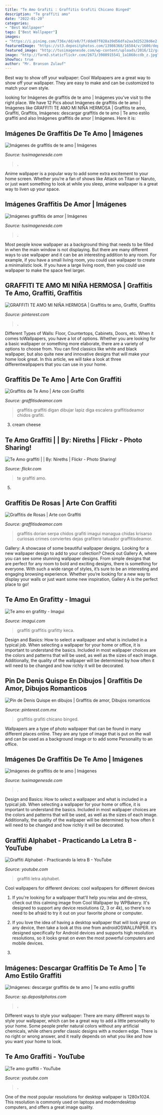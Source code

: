 ```yaml
---
title: "Te Amo Grafiti : Graffitis Grafiti Chicano Binged"
description: "Te graffiti amo"
date: "2022-01-20"
categories:
- "Best Wallpaper"
tags: ["Best Wallpaper"]
images:
- "https://i.pinimg.com/736x/dd/e0/7f/dde07f028a39d56dfa2aa3d25228d6e2.jpg"
featuredImage: "https://st3.depositphotos.com/13986368/16584/v/1600/depositphotos_165840672-stock-illustration-i-love-you-graffiti-style.jpg"
featured_image: "http://tusimagenesde.com/wp-content/uploads/2016/12/graffitis-de-te-amo-2.jpg"
image: "http://farm3.staticflickr.com/2671/3980915541_1a1868ccdb_z.jpg"
ShowToc: true
author: "Mr. Branson Zulauf"
---
```



Best way to show off your wallpaper:
Cool Wallpapers are a great way to show off your wallpaper. They are easy to make and can be customized to match your own style.

	

		
looking for Imágenes de graffitis de te amo | Imágenes you've visit to the right place. We have 12 Pics about Imágenes de graffitis de te amo | Imágenes like GRAFFITI TE AMO MI NIÑA HERMOSA | Graffitis te amo, Graffiti, Graffitis, Imágenes: descargar graffitis de te amo | Te amo estilo graffiti and also Imágenes graffitis de amor | Imágenes. Here it is:
		
    
## Imágenes De Graffitis De Te Amo | Imágenes

<img loading=lazy src="http://tusimagenesde.com/wp-content/uploads/2016/12/graffitis-de-te-amo-3.jpg" onerror="this.onerror=null;this.src='https://tse2.mm.bing.net/th?id=OIP.3LAVGGPsOx3yWR9pYtITMQHaFj&amp;pid=15.1';" alt="Imágenes de graffitis de te amo | Imágenes">

_Source: tusimagenesde.com_

>. 

	

Anime wallpaper is a popular way to add some extra excitement to your home screen. Whether you’re a fan of shows like Attack on Titan or Naruto, or just want something to look at while you sleep, anime wallpaper is a great way to liven up your space.

    
## Imágenes Graffitis De Amor | Imágenes

<img loading=lazy src="http://tusimagenesde.com/wp-content/uploads/2014/12/graffitis-de-amor-1.jpg" onerror="this.onerror=null;this.src='https://tse2.mm.bing.net/th?id=OIP.8888jNt7DvtZfwolu82YOgHaE8&amp;pid=15.1';" alt="Imágenes graffitis de amor | Imágenes">

_Source: tusimagenesde.com_

>. 

	

Most people know wallpaper as a background thing that needs to be filled in when the main window is not displaying. But there are many different ways to use wallpaper and it can be an interesting addition to any room. For example, if you have a small living room, you could use wallpaper to create a minimalistic look. If you have a large living room, then you could use wallpaper to make the space feel larger.

    
## GRAFFITI TE AMO MI NIÑA HERMOSA | Graffitis Te Amo, Graffiti, Graffitis

<img loading=lazy src="https://i.pinimg.com/736x/68/2e/cf/682ecf71a1dcad207b211a97323c318e.jpg" onerror="this.onerror=null;this.src='https://tse3.mm.bing.net/th?id=OIP.8OmNFALFH6YZYPKwHXICHAHaEK&amp;pid=15.1';" alt="GRAFFITI TE AMO MI NIÑA HERMOSA | Graffitis te amo, Graffiti, Graffitis">

_Source: pinterest.com_

>. 

	

Different Types of Walls: Floor, Countertops, Cabinets, Doors, etc.
When it comes toWallpapers, you have a lot of options. Whether you are looking for a basic wallpaper or something more elaborate, there are a variety of options to choose from. You can find classics like white and black wallpaper, but also quite new and innovative designs that will make your home look great. In this article, we will take a look at three differentwallpapers that you can use in your home.

    
## Graffitis De Te Amo | Arte Con Graffiti

<img loading=lazy src="https://graffitisdeamor.com/wp-content/uploads/2016/05/Graffitis-de-Te-Amo-5.png.jpg" onerror="this.onerror=null;this.src='https://tse4.mm.bing.net/th?id=OIP.A_FFkmggp8fuwRnAltGq-AHaF7&amp;pid=15.1';" alt="Graffitis de Te Amo | Arte con Graffiti">

_Source: graffitisdeamor.com_

>graffitis graffiti digan dibujar lapiz diga escalera graffitisdeamor chidos grafiti. 

	

3. cream cheese 

    
## Te Amo Graffiti | | By: Nireths | Flickr - Photo Sharing!

<img loading=lazy src="http://farm5.staticflickr.com/4052/4648394252_7cdd86bc4c.jpg" onerror="this.onerror=null;this.src='https://tse4.mm.bing.net/th?id=OIP.J7oaDw7ra21kFPStJy81nQHaFj&amp;pid=15.1';" alt="Te Amo graffiti | | By: Nireths | Flickr - Photo Sharing!">

_Source: flickr.com_

>te graffiti amo. 

	

5.

    
## Graffitis De Rosas | Arte Con Graffiti

<img loading=lazy src="https://graffitisdeamor.com/wp-content/uploads/2016/06/Graffitis-de-Rosas-Geniales.jpg" onerror="this.onerror=null;this.src='https://tse3.mm.bing.net/th?id=OIP.uAH6jElrRp-IcLzfITFpOQHaFo&amp;pid=15.1';" alt="Graffitis de Rosas | Arte con Graffiti">

_Source: graffitisdeamor.com_

>graffitis dorian serpa chidos grafiti imagui managua chidas krisarso curiosas crimes conviertes dejas grafitero tatuador graffitisdeamor. 

	

Gallery: A showcase of some beautiful wallpaper designs.
Looking for a new wallpaper design to add to your collection? Check out Gallery A, where you can see some stunning wallpaper designs. From simple designs that are perfect for any room to bold and exciting designs, there is something for everyone. With such a wide range of styles, it’s sure to be an interesting and engaging browsing experience. Whether you’re looking for a new way to display your walls or just want some new inspiration, Gallery A is the perfect place to go!





	
	
    
## Te Amo En Grafitty - Imagui

<img loading=lazy src="http://farm3.staticflickr.com/2671/3980915541_1a1868ccdb_z.jpg" onerror="this.onerror=null;this.src='https://tse2.mm.bing.net/th?id=OIP.SzxbdO2XIKS1fiU-z3nREAHaEv&amp;pid=15.1';" alt="Te amo en grafitty - Imagui">

_Source: imagui.com_

>graffiti graffitis grafitty keca. 

	

Design and Basics: How to select a wallpaper and what is included in a typical job.
When selecting a wallpaper for your home or office, it is important to understand the basics. Included in most wallpaper choices are the colors and patterns that will be used, as well as the sizes of each image. Additionally, the quality of the wallpaper will be determined by how often it will need to be changed and how richly it will be decorated.

    
## Pin De Denis Quispe En Dibujos | Graffitis De Amor, Dibujos Romanticos

<img loading=lazy src="https://i.pinimg.com/736x/dd/e0/7f/dde07f028a39d56dfa2aa3d25228d6e2.jpg" onerror="this.onerror=null;this.src='https://tse2.mm.bing.net/th?id=OIP.MPRLib04GqIgZOJ1BS3mLQHaFj&amp;pid=15.1';" alt="Pin de Denis Quispe en dibujos | Graffitis de amor, Dibujos romanticos">

_Source: pinterest.com.mx_

>graffitis grafiti chicano binged. 

	



Wallpapers are a type of photo wallpaper that can be found in many different places online. They are any type of image that is put on the wall and can be used as a background image or to add some Personality to an office.

    
## Imágenes De Graffitis De Te Amo | Imágenes

<img loading=lazy src="http://tusimagenesde.com/wp-content/uploads/2016/12/graffitis-de-te-amo-2.jpg" onerror="this.onerror=null;this.src='https://tse1.mm.bing.net/th?id=OIP.MgPCMyUXCrt0Jl_vlvTvFQHaGR&amp;pid=15.1';" alt="Imágenes de graffitis de te amo | Imágenes">

_Source: tusimagenesde.com_

>. 

	

Design and Basics: How to select a wallpaper and what is included in a typical job.
When selecting a wallpaper for your home or office, it is important to understand the basics. Included in most wallpaper choices are the colors and patterns that will be used, as well as the sizes of each image. Additionally, the quality of the wallpaper will be determined by how often it will need to be changed and how richly it will be decorated.

    
## Graffiti Alphabet - Practicando La Letra B - YouTube

<img loading=lazy src="https://i.ytimg.com/vi/eLq1XMUAbaE/maxresdefault.jpg" onerror="this.onerror=null;this.src='https://tse3.mm.bing.net/th?id=OIP.dNPc2Fg0PRQUPy54fDfkuwHaEK&amp;pid=15.1';" alt="Graffiti Alphabet - Practicando la letra B - YouTube">

_Source: youtube.com_

>graffiti letra alphabet. 

	

Cool wallpapers for different devices:
cool wallpapers for different devices 

1. If you're looking for a wallpaper that'll help you relax and de-stress, check out this calming image from Cool Wallpaper by WPBakery. It's designed to support any device resolutions (2, 3 or 4k), so there's no need to be afraid to try it out on your favorite phone or computer.

2. If you love the idea of having a desktop wallpaper that will look great on any device, then take a look at this one from androidOSWALLPAPER. It's designed specifically for Android devices and supports high resolution resolutions, so it looks great on even the most powerful computers and mobile devices.

3.

    
## Imágenes: Descargar Graffitis De Te Amo | Te Amo Estilo Graffiti

<img loading=lazy src="https://st3.depositphotos.com/13986368/16584/v/1600/depositphotos_165840672-stock-illustration-i-love-you-graffiti-style.jpg" onerror="this.onerror=null;this.src='https://tse3.mm.bing.net/th?id=OIP.9pLS-qvFmt2H6VQ40xpR0wHaGB&amp;pid=15.1';" alt="Imágenes: descargar graffitis de te amo | Te amo estilo graffiti">

_Source: sp.depositphotos.com_

>. 

	

Different ways to style your wallpaper:
There are many different ways to style your wallpaper, which can be a great way to add a little personality to your home. Some people prefer natural colors without any artificial chemicals, while others prefer classic designs with a modern edge. There is no right or wrong answer, and it really depends on what you like and how you want your home to look.

    
## Te Amo Graffiti - YouTube

<img loading=lazy src="https://i.ytimg.com/vi/BFSwN5qJxNY/hqdefault.jpg" onerror="this.onerror=null;this.src='https://tse3.mm.bing.net/th?id=OIP.a95cFgdzCiKWwE8S2eeiVgHaFj&amp;pid=15.1';" alt="Te amo graffiti - YouTube">

_Source: youtube.com_

>. 

	

One of the most popular resolutions for desktop wallpaper is 1280x1024. This resolution is commonly used on laptops and moderndesktop computers, and offers a great image quality.

